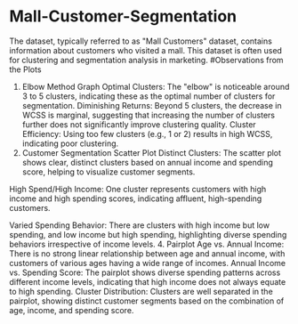 # Mall-Customer-Segmentation
The dataset, typically referred to as "Mall Customers" dataset, contains information about customers who visited a mall. This dataset is often used for clustering and segmentation analysis in marketing.
#Observations from the Plots
1. Elbow Method Graph
Optimal Clusters: The "elbow" is noticeable around 3 to 5 clusters, indicating these as the optimal number of clusters for segmentation.
Diminishing Returns: Beyond 5 clusters, the decrease in WCSS is marginal, suggesting that increasing the number of clusters further does not significantly improve clustering quality.
Cluster Efficiency: Using too few clusters (e.g., 1 or 2) results in high WCSS, indicating poor clustering.
2. Customer Segmentation Scatter Plot
Distinct Clusters: The scatter plot shows clear, distinct clusters based on annual income and spending score, helping to visualize customer segments.

High Spend/High Income: One cluster represents customers with high income and high spending scores, indicating affluent, high-spending customers.

Varied Spending Behavior: There are clusters with high income but low spending, and low income but high spending, highlighting diverse spending behaviors irrespective of income levels.
4. Pairplot
Age vs. Annual Income: There is no strong linear relationship between age and annual income, with customers of various ages having a wide range of incomes.
Annual Income vs. Spending Score: The pairplot shows diverse spending patterns across different income levels, indicating that high income does not always equate to high spending.
Cluster Distribution: Clusters are well separated in the pairplot, showing distinct customer segments based on the combination of age, income, and spending score.
